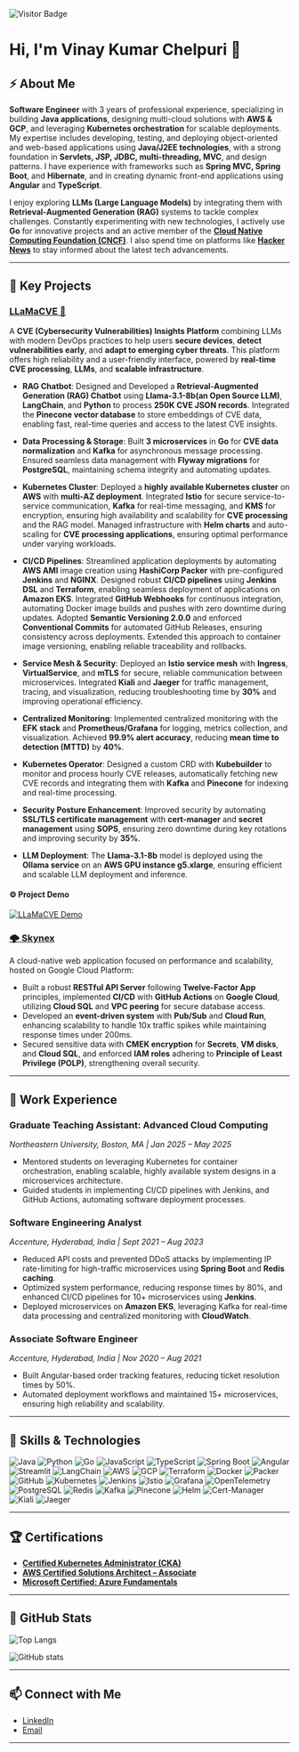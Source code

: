 ![Visitor Badge](https://visitor-badge.laobi.icu/badge?page_id=vk-NEU7)

# Hi, I'm Vinay Kumar Chelpuri 👋

## ⚡ About Me  

**Software Engineer** with 3 years of professional experience, specializing in building **Java applications**, designing multi-cloud solutions with **AWS & GCP**, and leveraging **Kubernetes orchestration** for scalable deployments. My expertise includes developing, testing, and deploying object-oriented and web-based applications using **Java/J2EE technologies**, with a strong foundation in **Servlets, JSP, JDBC, multi-threading, MVC**, and design patterns. I have experience with frameworks such as **Spring MVC, Spring Boot**, and **Hibernate**, and in creating dynamic front-end applications using **Angular** and **TypeScript**.



I enjoy exploring **LLMs (Large Language Models)** by integrating them with **Retrieval-Augmented Generation (RAG)** systems to tackle complex challenges. Constantly experimenting with new technologies, I actively use **Go** for innovative projects and an active member of the **[Cloud Native Computing Foundation (CNCF)](https://www.cncf.io/)**. I also spend time on platforms like **[Hacker News](https://news.ycombinator.com/)** to stay informed about the latest tech advancements.

---

## 🚀 Key Projects

### **[LLaMaCVE 🤖](https://github.com/cyse7125-su24-team10)**  
A **CVE (Cybersecurity Vulnerabilities) Insights Platform** combining LLMs with modern DevOps practices to help users **secure devices**, **detect vulnerabilities early**, and **adapt to emerging cyber threats**. This platform offers high reliability and a user-friendly interface, powered by **real-time CVE processing**, **LLMs**, and **scalable infrastructure**.

- **RAG Chatbot**: Designed and Developed a **Retrieval-Augmented Generation (RAG) Chatbot** using **Llama-3.1-8b(an Open Source LLM)**, **LangChain**, and **Python** to process **250K CVE JSON records**. Integrated the **Pinecone vector database** to store embeddings of CVE data, enabling fast, real-time queries and access to the latest CVE insights.

- **Data Processing & Storage**: Built **3 microservices** in **Go** for **CVE data normalization** and **Kafka** for asynchronous message processing. Ensured seamless data management with **Flyway migrations** for **PostgreSQL**, maintaining schema integrity and automating updates.

- **Kubernetes Cluster**: Deployed a **highly available Kubernetes cluster** on **AWS** with **multi-AZ deployment**. Integrated **Istio** for secure service-to-service communication, **Kafka** for real-time messaging, and **KMS** for encryption, ensuring high availability and scalability for **CVE processing** and the RAG model. Managed infrastructure with **Helm charts** and auto-scaling for **CVE processing applications**, ensuring optimal performance under varying workloads.

- **CI/CD Pipelines**: Streamlined application deployments by automating **AWS AMI** image creation using **HashiCorp Packer** with pre-configured **Jenkins** and **NGINX**. Designed robust **CI/CD pipelines** using **Jenkins DSL** and **Terraform**, enabling seamless deployment of applications on **Amazon EKS**. Integrated **GitHub Webhooks** for continuous integration, automating Docker image builds and pushes with zero downtime during updates. Adopted **Semantic Versioning 2.0.0** and enforced **Conventional Commits** for automated GitHub Releases, ensuring consistency across deployments. Extended this approach to container image versioning, enabling reliable traceability and rollbacks.

- **Service Mesh & Security**: Deployed an **Istio service mesh** with **Ingress**, **VirtualService**, and **mTLS** for secure, reliable communication between microservices. Integrated **Kiali** and **Jaeger** for traffic management, tracing, and visualization, reducing troubleshooting time by **30%** and improving operational efficiency.

- **Centralized Monitoring**: Implemented centralized monitoring with the **EFK stack** and **Prometheus/Grafana** for logging, metrics collection, and visualization. Achieved **99.9% alert accuracy**, reducing **mean time to detection (MTTD)** by **40%**.

- **Kubernetes Operator**: Designed a custom CRD with **Kubebuilder** to monitor and process hourly CVE releases, automatically fetching new CVE records and integrating them with **Kafka** and **Pinecone** for indexing and real-time processing.

- **Security Posture Enhancement**: Improved security by automating **SSL/TLS certificate management** with **cert-manager** and **secret management** using **SOPS**, ensuring zero downtime during key rotations and improving security by **35%**.

- **LLM Deployment**: The **Llama-3.1-8b** model is deployed using the **Ollama service** on an **AWS GPU instance g5.xlarge**, ensuring efficient and scalable LLM deployment and inference.

#### ⚙ Project Demo  
[![LLaMaCVE Demo](https://img.youtube.com/vi/WlghN6UE7YA/0.jpg)](https://www.youtube.com/watch?v=WlghN6UE7YA)


### **[🌩️ Skynex](https://github.com/cloudapp6225)**  
A cloud-native web application focused on performance and scalability, hosted on Google Cloud Platform:  
- Built a robust **RESTful API Server** following **Twelve-Factor App** principles, implemented **CI/CD** with **GitHub Actions** on **Google Cloud**, utilizing **Cloud SQL** and **VPC peering** for secure database access.  
- Developed an **event-driven system** with **Pub/Sub** and **Cloud Run**, enhancing scalability to handle 10x traffic spikes while maintaining response times under 200ms.  
- Secured sensitive data with **CMEK encryption** for **Secrets**, **VM disks**, and **Cloud SQL**, and enforced **IAM roles** adhering to **Principle of Least Privilege (POLP)**, strengthening overall security.  

---

## 💼 Work Experience  

### **Graduate Teaching Assistant: Advanced Cloud Computing**  
*Northeastern University, Boston, MA | Jan 2025 – May 2025*  
- Mentored students on leveraging Kubernetes for container orchestration, enabling scalable, highly available system designs in a microservices architecture.
- Guided students in implementing CI/CD pipelines with Jenkins, and GitHub Actions, automating software deployment processes.


### **Software Engineering Analyst**  
*Accenture, Hyderabad, India | Sept 2021 – Aug 2023*  
- Reduced API costs and prevented DDoS attacks by implementing IP rate-limiting for high-traffic microservices using **Spring Boot** and **Redis caching**.  
- Optimized system performance, reducing response times by 80%, and enhanced CI/CD pipelines for 10+ microservices using **Jenkins**.  
- Deployed microservices on **Amazon EKS**, leveraging Kafka for real-time data processing and centralized monitoring with **CloudWatch**.  

### **Associate Software Engineer**  
*Accenture, Hyderabad, India | Nov 2020 – Aug 2021*  
- Built Angular-based order tracking features, reducing ticket resolution times by 50%.  
- Automated deployment workflows and maintained 15+ microservices, ensuring high reliability and scalability.  

---

## 🔧 Skills & Technologies
![Java](https://img.shields.io/badge/Java-ED8B00?logo=java&logoColor=white)
![Python](https://img.shields.io/badge/Python-3776AB?logo=python&logoColor=white)
![Go](https://img.shields.io/badge/Go-00ADD8?logo=go&logoColor=white)
![JavaScript](https://img.shields.io/badge/JavaScript-F7DF1E?logo=javascript&logoColor=black)
![TypeScript](https://img.shields.io/badge/TypeScript-007ACC?logo=typescript&logoColor=white)
![Spring Boot](https://img.shields.io/badge/Spring%20Boot-6DB33F?logo=spring-boot&logoColor=white)
![Angular](https://img.shields.io/badge/Angular-DD0031?logo=angular&logoColor=white)
![Streamlit](https://img.shields.io/badge/Streamlit-FF4B4B?logo=streamlit&logoColor=white)
![LangChain](https://img.shields.io/badge/LangChain-FF5733?logo=chainlink&logoColor=white)
![AWS](https://img.shields.io/badge/Amazon_AWS-232F3E?logo=amazon-aws&logoColor=white)
![GCP](https://img.shields.io/badge/Google_Cloud-4285F4?logo=google-cloud&logoColor=white)
![Terraform](https://img.shields.io/badge/Terraform-623CE4?logo=terraform&logoColor=white)
![Docker](https://img.shields.io/badge/Docker-2496ED?logo=docker&logoColor=white)
![Packer](https://img.shields.io/badge/packer-%23E7EEF0.svg?logo=packer&logoColor=%2302A8EF)
![GitHub](https://img.shields.io/badge/GitHub-181717?logo=github&logoColor=white)
![Kubernetes](https://img.shields.io/badge/Kubernetes-326CE5?logo=kubernetes&logoColor=white)
![Jenkins](https://img.shields.io/badge/Jenkins-D24939?logo=jenkins&logoColor=white)
![Istio](https://img.shields.io/badge/Istio-466BB0?logo=istio&logoColor=white)
![Grafana](https://img.shields.io/badge/Grafana-F46800?logo=grafana&logoColor=white)
![OpenTelemetry](https://img.shields.io/badge/OpenTelemetry-3b82f6?logo=openTelemetry&logoColor=white)
![PostgreSQL](https://img.shields.io/badge/PostgreSQL-336791?logo=postgresql&logoColor=white)
![Redis](https://img.shields.io/badge/Redis-DC382D?logo=redis&logoColor=white)
![Kafka](https://img.shields.io/badge/Kafka-231F20?logo=apache-kafka&logoColor=white)
![Pinecone](https://img.shields.io/badge/Pinecone-00B1B0?logo=pinecone&logoColor=white)
![Helm](https://img.shields.io/badge/Helm-0F1689?logo=helm&logoColor=white)
![Cert-Manager](https://img.shields.io/badge/Cert%20Manager-00A99D?logo=cert-manager&logoColor=white)
![Kiali](https://img.shields.io/badge/Kiali-5F8D61?logo=kiali&logoColor=white)
![Jaeger](https://img.shields.io/badge/Jaeger-00B4B6?logo=jaeger&logoColor=white)



---

## 🏆 Certifications  
- **[Certified Kubernetes Administrator (CKA)](https://www.credly.com/badges/b88a39e3-bc9a-43a1-a597-19bb700b3a50/public_url)**  
- **[AWS Certified Solutions Architect – Associate](https://www.credly.com/badges/a0773eaf-4d97-48d8-960c-48a0cb43abd0/public_url)**
- **[Microsoft Certified: Azure Fundamentals](https://www.credly.com/badges/c0044ba4-af2c-4bd9-ad60-ac8705fd1c4f/public_url)**   

---
## 🥷 GitHub Stats

<!--[![GitHub Streak](https://streak-stats.demolab.com/?user=vk-NEU7)](https://git.io/streak-stats) -->


![Top Langs](https://github-readme-stats.vercel.app/api/top-langs/?username=vk-NEU7&size_weight=0.5&count_weight=0.5)

![GitHub stats](https://github-readme-stats.vercel.app/api?username=vk-NEU7&show_icons=true&theme=radical)

---

## 📫 Connect with Me  
- [LinkedIn](https://linkedin.com/in/vinaychelpuri) 
- [Email](mailto:chelpuri.v@northeastern.edu)  

---

